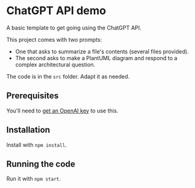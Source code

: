 # ChatGPT API demo

A basic template to get going using the ChatGPT API.

This project comes with two prompts:

- One that asks to summarize a file's contents (several files provided).
- The second asks to make a PlantUML diagram and respond to a complex architectural question.

The code is in the `src` folder. Adapt it as needed.

## Prerequisites

You'll need to [get an OpenAI key](https://help.openai.com/en/articles/4936850-where-do-i-find-my-secret-api-key) to use this.

## Installation

Install with `npm install`.

## Running the code

Run it with `npm start`.
